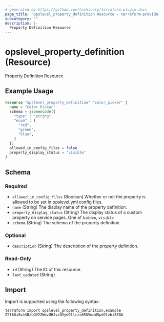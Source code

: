 ```yaml
---
# generated by https://github.com/hashicorp/terraform-plugin-docs
page_title: "opslevel_property_definition Resource - terraform-provider-opslevel"
subcategory: ""
description: |-
  Property Definition Resource
---
```


# opslevel_property_definition (Resource)

Property Definition Resource

## Example Usage

```terraform
resource "opslevel_property_definition" "color_picker" {
  name = "Color Picker"
  schema = jsonencode({
    "type" : "string",
    "enum" : [
      "red",
      "green",
      "blue",
    ]
  })
  allowed_in_config_files = false
  property_display_status = "visible"
}
```

<!-- schema generated by tfplugindocs -->
## Schema

### Required

- `allowed_in_config_files` (Boolean) Whether or not the property is allowed to be set in opslevel.yml config files.
- `name` (String) The display name of the property definition.
- `property_display_status` (String) The display status of a custom property on service pages. One of `hidden`, `visible`
- `schema` (String) The schema of the property definition.

### Optional

- `description` (String) The description of the property definition.

### Read-Only

- `id` (String) The ID of this resource.
- `last_updated` (String)

## Import

Import is supported using the following syntax:

```shell
terraform import opslevel_property_definition.example Z2lkOi8vb3BzbGV2ZWwvUHJvcGVydGllczo6RGVmaW5pdGlvbi85OA
```
